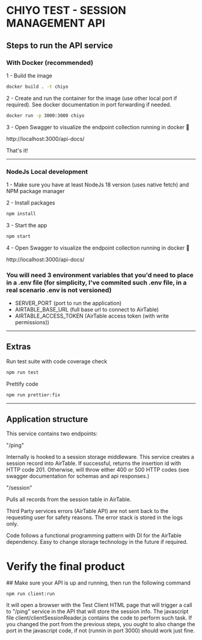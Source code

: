 # CHIYO TEST - SESSION MANAGEMENT API

## Steps to run the API service

### With Docker (recommended)

1 - Build the image

```bash
docker build . -t chiyo
```

2 - Create and run the container for the image (use other local port if required). See docker documentation in port forwarding if needed.

```bash
docker run -p 3000:3000 chiyo
```

3 - Open Swagger to visualize the endpoint collection running in docker 🚀

http://localhost:3000/api-docs/

That's it!

---

### NodeJs Local development

1 - Make sure you have at least NodeJs 18 version (uses native fetch) and NPM package manager

2 - Install packages

```bash
npm install
```

3 - Start the app

```bash
npm start
```

4 - Open Swagger to visualize the endpoint collection running in docker 🚀

http://localhost:3000/api-docs/

### You will need 3 environment variables that you'd need to place in a .env file (for simplicity, I've commited such .env file, in a real scenario .env is not versioned)

- SERVER_PORT (port to run the application)
- AIRTABLE_BASE_URL (full base url to connect to AirTable)
- AIRTABLE_ACCESS_TOKEN (AirTable access token (with write permissions))

---

## Extras

Run test suite with code coverage check

```bash
npm run test
```

Prettify code

```bash
npm run prettier:fix
```

---

## Application structure

This service contains two endpoints:

"/ping"

Internally is hooked to a session storage middleware. This service creates a session record into AirTable. If successful, returns the insertion id with HTTP code 201. Otherwise, will throw either 400 or 500 HTTP codes (see swagger documentation for schemas and api responses.)

"/session"

Pulls all records from the session table in AirTable.

Third Party services errors (AirTable API) are not sent back to the requesting user for safety reasons. The error stack is stored in the logs only.

Code follows a functional programming pattern with DI for the AirTable dependency. Easy to change storage technology in the future if required.

# Verify the final product

## Make sure your API is up and running, then run the following command

```
npm run client:run
```

It will open a browser with the Test Client HTML page that will trigger a call to "/ping" service in the API that will store the session info. The javascript file client/clientSessionReader.js contains the code to perform such task. If you changed the port from the previous steps, you ought to also change the port in the javascript code, if not (runnin in port 3000) should work just fine.
